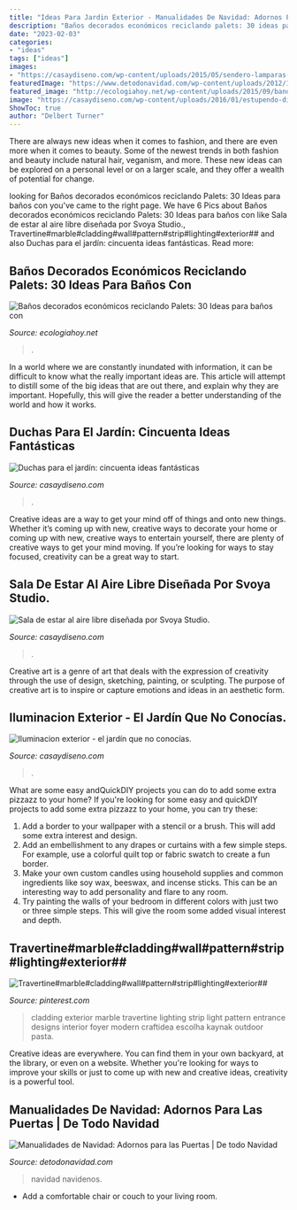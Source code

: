 ```yaml
---
title: "Ideas Para Jardin Exterior - Manualidades De Navidad: Adornos Para Las Puertas"
description: "Baños decorados económicos reciclando palets: 30 ideas para baños con"
date: "2023-02-03"
categories:
- "ideas"
tags: ["ideas"]
images:
- "https://casaydiseno.com/wp-content/uploads/2015/05/sendero-lamparas-suelo-puerta-lajas.jpg"
featuredImage: "https://www.detodonavidad.com/wp-content/uploads/2012/11/Manualidades-de-Navidad-Adornos-para-las-Puertas-2.jpg"
featured_image: "http://ecologiahoy.net/wp-content/uploads/2015/09/bano8-2-684x1024.jpg"
image: "https://casaydiseno.com/wp-content/uploads/2016/01/estupendo-diseño-arqiitectura-exterior.jpg"
ShowToc: true
author: "Delbert Turner"
---
```



There are always new ideas when it comes to fashion, and there are even more when it comes to beauty. Some of the newest trends in both fashion and beauty include natural hair, veganism, and more. These new ideas can be explored on a personal level or on a larger scale, and they offer a wealth of potential for change.

	

		
looking for Baños decorados económicos reciclando Palets: 30 Ideas para baños con you've came to the right page. We have 6 Pics about Baños decorados económicos reciclando Palets: 30 Ideas para baños con like Sala de estar al aire libre diseñada por Svoya Studio., Travertine#marble#cladding#wall#pattern#strip#lighting#exterior## and also Duchas para el jardín: cincuenta ideas fantásticas. Read more:
		
    
## Baños Decorados Económicos Reciclando Palets: 30 Ideas Para Baños Con

<img loading=lazy src="http://ecologiahoy.net/wp-content/uploads/2015/09/bano8-2-684x1024.jpg" onerror="this.onerror=null;this.src='https://tse4.mm.bing.net/th?id=OIP.rVTQWxfoa34G00lACsNtPAHaLF&amp;pid=15.1';" alt="Baños decorados económicos reciclando Palets: 30 Ideas para baños con">

_Source: ecologiahoy.net_

>. 

	

In a world where we are constantly inundated with information, it can be difficult to know what the really important ideas are. This article will attempt to distill some of the big ideas that are out there, and explain why they are important. Hopefully, this will give the reader a better understanding of the world and how it works.

    
## Duchas Para El Jardín: Cincuenta Ideas Fantásticas

<img loading=lazy src="https://casaydiseno.com/wp-content/uploads/2015/05/ducha-piedra-jardin_beige.jpg" onerror="this.onerror=null;this.src='https://tse1.mm.bing.net/th?id=OIP.e_R7762tHKuFThARQKk4WgHaLI&amp;pid=15.1';" alt="Duchas para el jardín: cincuenta ideas fantásticas">

_Source: casaydiseno.com_

>. 

	

Creative ideas are a way to get your mind off of things and onto new things. Whether it’s coming up with new, creative ways to decorate your home or coming up with new, creative ways to entertain yourself, there are plenty of creative ways to get your mind moving. If you’re looking for ways to stay focused, creativity can be a great way to start.

    
## Sala De Estar Al Aire Libre Diseñada Por Svoya Studio.

<img loading=lazy src="https://casaydiseno.com/wp-content/uploads/2016/01/estupendo-diseño-arqiitectura-exterior.jpg" onerror="this.onerror=null;this.src='https://tse1.mm.bing.net/th?id=OIP.tjIS59YOLoPyyigvblftqwHaE3&amp;pid=15.1';" alt="Sala de estar al aire libre diseñada por Svoya Studio.">

_Source: casaydiseno.com_

>. 

	

Creative art is a genre of art that deals with the expression of creativity through the use of design, sketching, painting, or sculpting. The purpose of creative art is to inspire or capture emotions and ideas in an aesthetic form.

    
## Iluminacion Exterior - El Jardín Que No Conocías.

<img loading=lazy src="https://casaydiseno.com/wp-content/uploads/2015/05/sendero-lamparas-suelo-puerta-lajas.jpg" onerror="this.onerror=null;this.src='https://tse4.mm.bing.net/th?id=OIP.SbuPlQUoiNsJrcL6VKvjbAHaLH&amp;pid=15.1';" alt="Iluminacion exterior - el jardín que no conocías.">

_Source: casaydiseno.com_

>. 

	

What are some easy andQuickDIY projects you can do to add some extra pizzazz to your home?
If you're looking for some easy and quickDIY projects to add some extra pizzazz to your home, you can try these:
1. Add a border to your wallpaper with a stencil or a brush. This will add some extra interest and design.
2. Add an embellishment to any drapes or curtains with a few simple steps. For example, use a colorful quilt top or fabric swatch to create a fun border.
3. Make your own custom candles using household supplies and common ingredients like soy wax, beeswax, and incense sticks. This can be an interesting way to add personality and flare to any room.
4. Try painting the walls of your bedroom in different colors with just two or three simple steps. This will give the room some added visual interest and depth.

    
## Travertine#marble#cladding#wall#pattern#strip#lighting#exterior##

<img loading=lazy src="https://i.pinimg.com/736x/83/93/f5/8393f51c39d4606d43518dae0522427b.jpg" onerror="this.onerror=null;this.src='https://tse3.mm.bing.net/th?id=OIP.ek7KXBVR0jIg5D-gp8Qu3AHaJ3&amp;pid=15.1';" alt="Travertine#marble#cladding#wall#pattern#strip#lighting#exterior##">

_Source: pinterest.com_

>cladding exterior marble travertine lighting strip light pattern entrance designs interior foyer modern craftidea escolha kaynak outdoor pasta. 

	

Creative ideas are everywhere. You can find them in your own backyard, at the library, or even on a website. Whether you're looking for ways to improve your skills or just to come up with new and creative ideas, creativity is a powerful tool.

    
## Manualidades De Navidad: Adornos Para Las Puertas | De Todo Navidad

<img loading=lazy src="https://www.detodonavidad.com/wp-content/uploads/2012/11/Manualidades-de-Navidad-Adornos-para-las-Puertas-2.jpg" onerror="this.onerror=null;this.src='https://tse3.mm.bing.net/th?id=OIP.Yv0mee3gSkLY0Bfjelo7GgHaLI&amp;pid=15.1';" alt="Manualidades de Navidad: Adornos para las Puertas | De todo Navidad">

_Source: detodonavidad.com_

>navidad navidenos. 

	

- Add a comfortable chair or couch to your living room.

